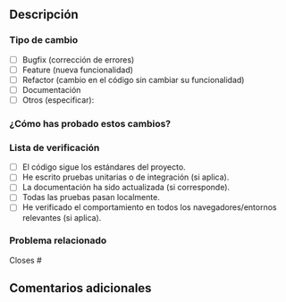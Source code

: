 ## Descripción

<!-- Proporciona una breve descripción de los cambios propuestos en este Pull Request. -->

### Tipo de cambio

- [ ] Bugfix (corrección de errores)
- [ ] Feature (nueva funcionalidad)
- [ ] Refactor (cambio en el código sin cambiar su funcionalidad)
- [ ] Documentación
- [ ] Otros (especificar):

### ¿Cómo has probado estos cambios?

<!-- Explica los pasos necesarios para probar tus cambios. -->

### Lista de verificación

- [ ] El código sigue los estándares del proyecto.
- [ ] He escrito pruebas unitarias o de integración (si aplica).
- [ ] La documentación ha sido actualizada (si corresponde).
- [ ] Todas las pruebas pasan localmente.
- [ ] He verificado el comportamiento en todos los navegadores/entornos relevantes (si aplica).

### Problema relacionado

<!-- Si este PR cierra un issue, enlázalo aquí. -->

Closes #

## Comentarios adicionales

<!-- Proporciona cualquier información adicional que pueda ser útil durante la revisión del PR. -->
